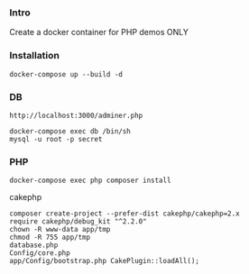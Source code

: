 ### Intro
Create a docker container for PHP demos ONLY

### Installation
`docker-compose up --build -d`

### DB

`http://localhost:3000/adminer.php`

```
docker-compose exec db /bin/sh
mysql -u root -p secret
```

### PHP
```
docker-compose exec php composer install
```

cakephp
```
composer create-project --prefer-dist cakephp/cakephp=2.x 
require cakephp/debug_kit "^2.2.0"
chown -R www-data app/tmp
chmod -R 755 app/tmp
database.php
Config/core.php
app/Config/bootstrap.php CakePlugin::loadAll();
```